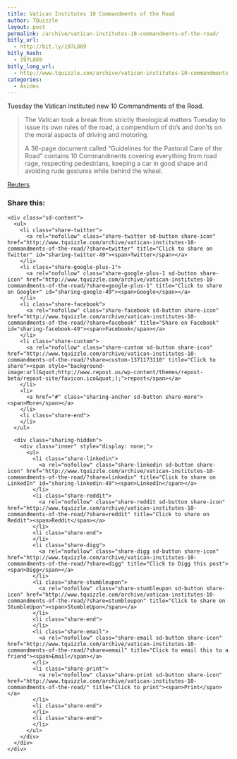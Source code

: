 ```yaml
---
title: Vatican Institutes 10 Commandments of the Road
author: TQuizzle
layout: post
permalink: /archive/vatican-institutes-10-commandments-of-the-road/
bitly_url:
  - http://bit.ly/197L869
bitly_hash:
  - 197L869
bitly_long_url:
  - http://www.tquizzle.com/archive/vatican-institutes-10-commandments-of-the-road/
categories:
  - Asides
---
```

Tuesday the Vatican instituted new 10 Commandments of the Road.

> The Vatican took a break from strictly theological matters Tuesday to issue its own rules of the road, a compendium of do&#8217;s and don&#8217;ts on the moral aspects of driving and motoring.
> 
> A 36-page document called &#8220;Guidelines for the Pastoral Care of the Road&#8221; contains 10 Commandments covering everything from road rage, respecting pedestrians, keeping a car in good shape and avoiding rude gestures while behind the wheel. 

<span class="bqcite"><a rel="nofollow" target="_blank" href="http://today.reuters.com/news/articlenews.aspx?type=oddlyEnoughNews&#038;storyid=2007-06-19T140033Z_01_KUA950343_RTRUKOC_0_US-VATICAN-ROAD-1.xml">Reuters</a></span>

<div class="sharedaddy sd-sharing-enabled">
  <div class="robots-nocontent sd-block sd-social sd-social-icon-text sd-sharing">
    <h3 class="sd-title">
      Share this:
    </h3>
    
    <div class="sd-content">
      <ul>
        <li class="share-twitter">
          <a rel="nofollow" class="share-twitter sd-button share-icon" href="http://www.tquizzle.com/archive/vatican-institutes-10-commandments-of-the-road/?share=twitter" title="Click to share on Twitter" id="sharing-twitter-49"><span>Twitter</span></a>
        </li>
        <li class="share-google-plus-1">
          <a rel="nofollow" class="share-google-plus-1 sd-button share-icon" href="http://www.tquizzle.com/archive/vatican-institutes-10-commandments-of-the-road/?share=google-plus-1" title="Click to share on Google+" id="sharing-google-49"><span>Google</span></a>
        </li>
        <li class="share-facebook">
          <a rel="nofollow" class="share-facebook sd-button share-icon" href="http://www.tquizzle.com/archive/vatican-institutes-10-commandments-of-the-road/?share=facebook" title="Share on Facebook" id="sharing-facebook-49"><span>Facebook</span></a>
        </li>
        <li class="share-custom">
          <a rel="nofollow" class="share-custom sd-button share-icon" href="http://www.tquizzle.com/archive/vatican-institutes-10-commandments-of-the-road/?share=custom-1371173110" title="Click to share"><span style="background-image:url(&quot;http://www.repost.us/wp-content/themes/repost-beta/repost-site/favicon.ico&quot;);">repost</span></a>
        </li>
        <li>
          <a href="#" class="sharing-anchor sd-button share-more"><span>More</span></a>
        </li>
        <li class="share-end">
        </li>
      </ul>
      
      <div class="sharing-hidden">
        <div class="inner" style="display: none;">
          <ul>
            <li class="share-linkedin">
              <a rel="nofollow" class="share-linkedin sd-button share-icon" href="http://www.tquizzle.com/archive/vatican-institutes-10-commandments-of-the-road/?share=linkedin" title="Click to share on LinkedIn" id="sharing-linkedin-49"><span>LinkedIn</span></a>
            </li>
            <li class="share-reddit">
              <a rel="nofollow" class="share-reddit sd-button share-icon" href="http://www.tquizzle.com/archive/vatican-institutes-10-commandments-of-the-road/?share=reddit" title="Click to share on Reddit"><span>Reddit</span></a>
            </li>
            <li class="share-end">
            </li>
            <li class="share-digg">
              <a rel="nofollow" class="share-digg sd-button share-icon" href="http://www.tquizzle.com/archive/vatican-institutes-10-commandments-of-the-road/?share=digg" title="Click to Digg this post"><span>Digg</span></a>
            </li>
            <li class="share-stumbleupon">
              <a rel="nofollow" class="share-stumbleupon sd-button share-icon" href="http://www.tquizzle.com/archive/vatican-institutes-10-commandments-of-the-road/?share=stumbleupon" title="Click to share on StumbleUpon"><span>StumbleUpon</span></a>
            </li>
            <li class="share-end">
            </li>
            <li class="share-email">
              <a rel="nofollow" class="share-email sd-button share-icon" href="http://www.tquizzle.com/archive/vatican-institutes-10-commandments-of-the-road/?share=email" title="Click to email this to a friend"><span>Email</span></a>
            </li>
            <li class="share-print">
              <a rel="nofollow" class="share-print sd-button share-icon" href="http://www.tquizzle.com/archive/vatican-institutes-10-commandments-of-the-road/" title="Click to print"><span>Print</span></a>
            </li>
            <li class="share-end">
            </li>
            <li class="share-end">
            </li>
          </ul>
        </div>
      </div>
    </div>
  </div>
</div>